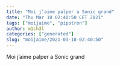 ```yaml
---
title: "Moi j’aime palper a Sonic grand"
date: "Thu Mar 18 02:40:50 CET 2021"
tags: ["moijaime", "pipotron"]
author: m1ch3l
categories: ["generated"]
slug: "moijaime/2021-03-18-02:40:50"
---
```


Moi j’aime palper a Sonic grand
